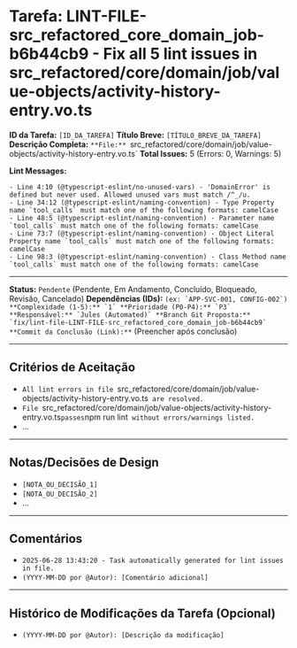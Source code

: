 # Tarefa: LINT-FILE-src_refactored_core_domain_job-b6b44cb9 - Fix all 5 lint issues in src_refactored/core/domain/job/value-objects/activity-history-entry.vo.ts

**ID da Tarefa:** `[ID_DA_TAREFA]`
**Título Breve:** `[TÍTULO_BREVE_DA_TAREFA]`
**Descrição Completa:**
`**File:** `src_refactored/core/domain/job/value-objects/activity-history-entry.vo.ts`
**Total Issues:** 5 (Errors: 0, Warnings: 5)

**Lint Messages:**

```text
- Line 4:10 (@typescript-eslint/no-unused-vars) - 'DomainError' is defined but never used. Allowed unused vars must match /^_/u.
- Line 34:12 (@typescript-eslint/naming-convention) - Type Property name `tool_calls` must match one of the following formats: camelCase
- Line 48:5 (@typescript-eslint/naming-convention) - Parameter name `tool_calls` must match one of the following formats: camelCase
- Line 73:7 (@typescript-eslint/naming-convention) - Object Literal Property name `tool_calls` must match one of the following formats: camelCase
- Line 98:3 (@typescript-eslint/naming-convention) - Class Method name `tool_calls` must match one of the following formats: camelCase
````

---

**Status:** `Pendente` (Pendente, Em Andamento, Concluído, Bloqueado, Revisão, Cancelado)
**Dependências (IDs):** `` (ex: `APP-SVC-001, CONFIG-002`)
**Complexidade (1-5):** `1`
**Prioridade (P0-P4):** `P3`
**Responsável:** `Jules (Automated)`
**Branch Git Proposta:** `fix/lint-file-LINT-FILE-src_refactored_core_domain_job-b6b44cb9`
**Commit da Conclusão (Link):** `` (Preencher após conclusão)

---

## Critérios de Aceitação
- `All lint errors in file `src_refactored/core/domain/job/value-objects/activity-history-entry.vo.ts` are resolved.`
- `File `src_refactored/core/domain/job/value-objects/activity-history-entry.vo.ts` passes `npm run lint` without errors/warnings listed.`
- ...

---

## Notas/Decisões de Design
- `[NOTA_OU_DECISÃO_1]`
- `[NOTA_OU_DECISÃO_2]`
- ...

---

## Comentários
- `2025-06-28 13:43:20 - Task automatically generated for lint issues in file.`
- `(YYYY-MM-DD por @Autor): [Comentário adicional]`

---

## Histórico de Modificações da Tarefa (Opcional)
- `(YYYY-MM-DD por @Autor): [Descrição da modificação]`
